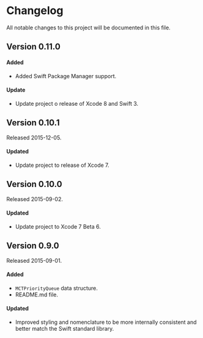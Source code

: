 # Changelog
All notable changes to this project will be documented in this file.

## Version 0.11.0

#### Added
- Added Swift Package Manager support.

#### Update
- Update project o release of Xcode 8 and Swift 3.

## Version 0.10.1
Released 2015-12-05.

#### Updated
- Update project to release of Xcode 7.

## Version 0.10.0
Released 2015-09-02.

#### Updated
- Update project to Xcode 7 Beta 6.

## Version 0.9.0
Released 2015-09-01.

#### Added
- `MCTPriorityQueue` data structure.
- README.md file.

#### Updated
- Improved styling and nomenclature to be more internally consistent and better match the Swift standard library.
